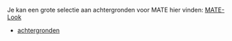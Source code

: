 <!--
.. link:
.. description:
.. tags: Backgrounds
.. date: 2020-03-04 17:32:07
.. title: Achtergronden
.. slug: backgrounds
-->

Je kan een grote selectie aan achtergronden voor MATE hier vinden: [MATE-Look](https://www.mate-look.org)

  * [achtergronden](https://www.mate-look.org/browse/cat/359)
